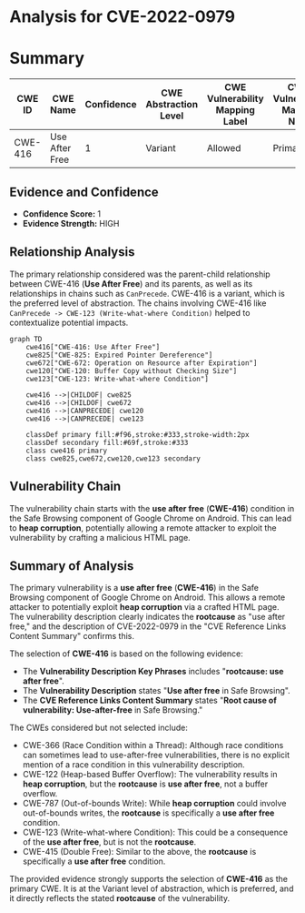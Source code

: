 # Analysis for CVE-2022-0979

# Summary
| CWE ID | CWE Name | Confidence | CWE Abstraction Level | CWE Vulnerability Mapping Label | CWE-Vulnerability Mapping Notes |
|---|---|---|---|---|---|
| CWE-416 | Use After Free | 1 | Variant | Allowed | Primary CWE |

## Evidence and Confidence

*   **Confidence Score:** 1
*   **Evidence Strength:** HIGH

## Relationship Analysis
The primary relationship considered was the parent-child relationship between CWE-416 (**Use After Free**) and its parents, as well as its relationships in chains such as `CanPrecede`. CWE-416 is a variant, which is the preferred level of abstraction. The chains involving CWE-416 like `CanPrecede -> CWE-123 (Write-what-where Condition)` helped to contextualize potential impacts.

```mermaid
graph TD
    cwe416["CWE-416: Use After Free"]
    cwe825["CWE-825: Expired Pointer Dereference"]
    cwe672["CWE-672: Operation on Resource after Expiration"]
    cwe120["CWE-120: Buffer Copy without Checking Size"]
    cwe123["CWE-123: Write-what-where Condition"]
    
    cwe416 -->|CHILDOF| cwe825
    cwe416 -->|CHILDOF| cwe672
    cwe416 -->|CANPRECEDE| cwe120
    cwe416 -->|CANPRECEDE| cwe123
    
    classDef primary fill:#f96,stroke:#333,stroke-width:2px
    classDef secondary fill:#69f,stroke:#333
    class cwe416 primary
    class cwe825,cwe672,cwe120,cwe123 secondary
```

## Vulnerability Chain
The vulnerability chain starts with the **use after free** (**CWE-416**) condition in the Safe Browsing component of Google Chrome on Android. This can lead to **heap corruption**, potentially allowing a remote attacker to exploit the vulnerability by crafting a malicious HTML page.

## Summary of Analysis
The primary vulnerability is a **use after free** (**CWE-416**) in the Safe Browsing component of Google Chrome on Android. This allows a remote attacker to potentially exploit **heap corruption** via a crafted HTML page. The vulnerability description clearly indicates the **rootcause** as "use after free," and the description of CVE-2022-0979 in the "CVE Reference Links Content Summary" confirms this.

The selection of **CWE-416** is based on the following evidence:
*   The **Vulnerability Description Key Phrases** includes "**rootcause: use after free**".
*   The **Vulnerability Description** states "**Use after free** in Safe Browsing".
*   The **CVE Reference Links Content Summary** states "**Root cause of vulnerability: Use-after-free** in Safe Browsing."

The CWEs considered but not selected include:
*   CWE-366 (Race Condition within a Thread): Although race conditions can sometimes lead to use-after-free vulnerabilities, there is no explicit mention of a race condition in this vulnerability description.
*   CWE-122 (Heap-based Buffer Overflow): The vulnerability results in **heap corruption**, but the **rootcause** is **use after free**, not a buffer overflow.
*   CWE-787 (Out-of-bounds Write): While **heap corruption** could involve out-of-bounds writes, the **rootcause** is specifically a **use after free** condition.
*   CWE-123 (Write-what-where Condition): This could be a consequence of the **use after free**, but is not the **rootcause**.
*   CWE-415 (Double Free): Similar to the above, the **rootcause** is specifically a **use after free** condition.

The provided evidence strongly supports the selection of **CWE-416** as the primary CWE. It is at the Variant level of abstraction, which is preferred, and it directly reflects the stated **rootcause** of the vulnerability.